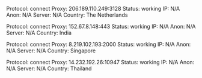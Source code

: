 Protocol: connect
Proxy: 206.189.110.249:3128
Status: working
IP: N/A
Anon: N/A
Server: N/A
Country: The Netherlands

Protocol: connect
Proxy: 152.67.8.148:443
Status: working
IP: N/A
Anon: N/A
Server: N/A
Country: India

Protocol: connect
Proxy: 8.219.102.193:2000
Status: working
IP: N/A
Anon: N/A
Server: N/A
Country: Singapore

Protocol: connect
Proxy: 14.232.192.26:10947
Status: working
IP: N/A
Anon: N/A
Server: N/A
Country: Thailand

